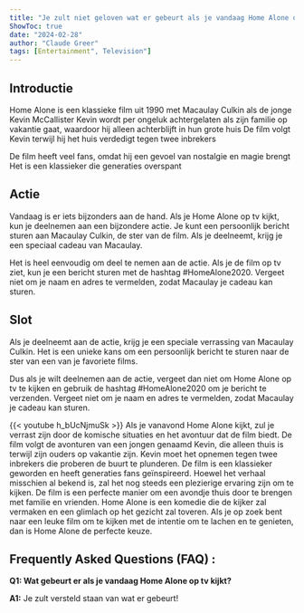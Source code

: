 ```yaml
---
title: "Je zult niet geloven wat er gebeurt als je vandaag Home Alone op tv kijkt!"
ShowToc: true 
date: "2024-02-28"
author: "Claude Greer" 
tags: [Entertainment", Television"]
---
```

## Introductie

Home Alone is een klassieke film uit 1990 met Macaulay Culkin als de jonge Kevin McCallister Kevin wordt per ongeluk achtergelaten als zijn familie op vakantie gaat, waardoor hij alleen achterblijft in hun grote huis De film volgt Kevin terwijl hij het huis verdedigt tegen twee inbrekers

De film heeft veel fans, omdat hij een gevoel van nostalgie en magie brengt Het is een klassieker die generaties overspant

## Actie

Vandaag is er iets bijzonders aan de hand. Als je Home Alone op tv kijkt, kun je deelnemen aan een bijzondere actie. Je kunt een persoonlijk bericht sturen aan Macaulay Culkin, de ster van de film. Als je deelneemt, krijg je een speciaal cadeau van Macaulay.

Het is heel eenvoudig om deel te nemen aan de actie. Als je de film op tv ziet, kun je een bericht sturen met de hashtag #HomeAlone2020. Vergeet niet om je naam en adres te vermelden, zodat Macaulay je cadeau kan sturen.

## Slot

Als je deelneemt aan de actie, krijg je een speciale verrassing van Macaulay Culkin. Het is een unieke kans om een persoonlijk bericht te sturen naar de ster van een van je favoriete films.

Dus als je wilt deelnemen aan de actie, vergeet dan niet om Home Alone op tv te kijken en gebruik de hashtag #HomeAlone2020 om je bericht te verzenden. Vergeet niet om je naam en adres te vermelden, zodat Macaulay je cadeau kan sturen.

{{< youtube h_bUcNjmuSk >}} 
Als je vanavond Home Alone kijkt, zul je verrast zijn door de komische situaties en het avontuur dat de film biedt. De film volgt de avonturen van een jongen genaamd Kevin, die alleen thuis is terwijl zijn ouders op vakantie zijn. Kevin moet het opnemen tegen twee inbrekers die proberen de buurt te plunderen. De film is een klassieker geworden en heeft generaties fans geïnspireerd. Hoewel het verhaal misschien al bekend is, zal het nog steeds een plezierige ervaring zijn om te kijken. De film is een perfecte manier om een avondje thuis door te brengen met familie en vrienden. Home Alone is een komedie die de kijker zal vermaken en een glimlach op het gezicht zal toveren. Als je op zoek bent naar een leuke film om te kijken met de intentie om te lachen en te genieten, dan is Home Alone de perfecte keuze.

## Frequently Asked Questions (FAQ) :
**Q1: Wat gebeurt er als je vandaag Home Alone op tv kijkt?**

**A1:** Je zult versteld staan van wat er gebeurt!



